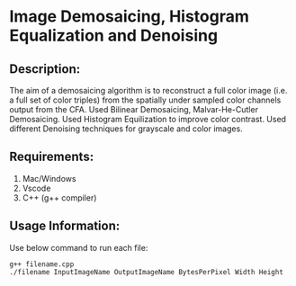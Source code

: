 # Image Demosaicing, Histogram Equalization and Denoising

## Description:

The aim of a demosaicing algorithm is to reconstruct a full color image (i.e. a full set of color triples) from the spatially under sampled color channels output from the CFA. Used Bilinear Demosaicing, Malvar-He-Cutler Demosaicing. Used Histogram Equilization to improve color contrast. 
Used different Denoising techniques for grayscale and color images.

## Requirements:

1.	Mac/Windows
2.	Vscode
3.	C++ (g++ compiler)

## Usage Information:

Use below command to run each file:
~~~
g++ filename.cpp
./filename InputImageName OutputImageName BytesPerPixel Width Height
~~~
